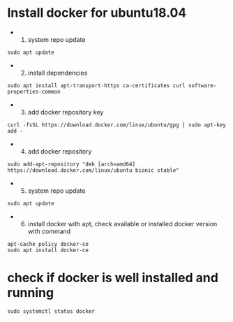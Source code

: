 # Install docker for ubuntu18.04

- 1. system repo update
```
sudo apt update
```
- 2. install dependencies 
```
sudo apt install apt-transport-https ca-certificates curl software-properties-common
```
- 3. add docker repository key 
```
curl -fsSL https://download.docker.com/linux/ubuntu/gpg | sudo apt-key add -
````
- 4. add docker repository 
```
sudo add-apt-repository "deb [arch=amd64] https://download.docker.com/linux/ubuntu bionic stable"
```
- 5. system repo update 
```
sudo apt update
```
- 6. install docker with apt, check available or installed docker version with command
```
apt-cache policy docker-ce
sudo apt install docker-ce
```
# check if docker is well installed and running
```
sudo systemctl status docker 
```
